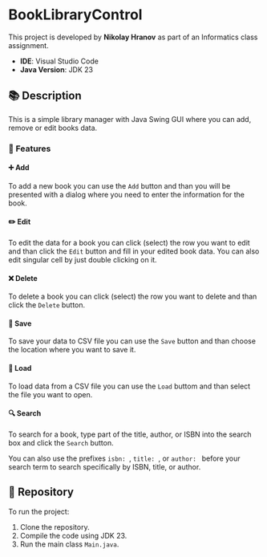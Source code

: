 # BookLibraryControl

This project is developed by **Nikolay Hranov** as part of an Informatics class assignment.

- **IDE**: Visual Studio Code  
- **Java Version**: JDK 23  

## 📚 Description

This is a simple library manager with Java Swing GUI where you can add, remove or edit books data. 

### 🔧 Features

#### ➕ Add
To add a new book you can use the `Add` button and than you will be presented with a dialog where you need to enter the information for the book.

#### ✏️ Edit
To edit the data for a book you can click (select) the row you want to edit and than click the `Edit` button and fill in your edited book data. You can also edit singular cell by just double clicking on it.

#### ❌ Delete
To delete a book you can click (select) the row you want to delete and than click the `Delete` button.

#### 💾 Save
To save your data to CSV file you can use the `Save` button and than choose the location where you want to save it.

#### 📂 Load
To load data from a CSV file you can use the `Load` buttom and than select the file you want to open.

#### 🔍 Search
To search for a book, type part of the title, author, or ISBN into the search box and click the `Search` button.

You can also use the prefixes `isbn: `, `title: `, or `author: ` before your search term to search specifically by ISBN, title, or author.

## 📁 Repository
To run the project:
1. Clone the repository.
2. Compile the code using JDK 23.
3. Run the main class `Main.java`.
